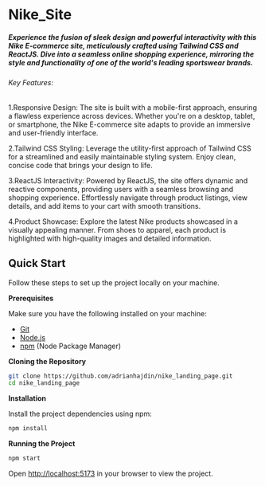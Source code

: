 # Nike_Site

##### Experience the fusion of sleek design and powerful interactivity with this Nike E-commerce site, meticulously crafted using Tailwind CSS and ReactJS. Dive into a seamless online shopping experience, mirroring the style and functionality of one of the world's leading sportswear brands.

###### Key Features:

1.Responsive Design: The site is built with a mobile-first approach, ensuring a flawless experience across devices. Whether you're on a desktop, tablet, or smartphone, the Nike E-commerce site adapts to provide an immersive and user-friendly interface.

2.Tailwind CSS Styling: Leverage the utility-first approach of Tailwind CSS for a streamlined and easily maintainable styling system. Enjoy clean, concise code that brings your design to life.

3.ReactJS Interactivity: Powered by ReactJS, the site offers dynamic and reactive components, providing users with a seamless browsing and shopping experience. Effortlessly navigate through product listings, view details, and add items to your cart with smooth transitions.

4.Product Showcase: Explore the latest Nike products showcased in a visually appealing manner. From shoes to apparel, each product is highlighted with high-quality images and detailed information.

## Quick Start

Follow these steps to set up the project locally on your machine.

**Prerequisites**

Make sure you have the following installed on your machine:

- [Git](https://git-scm.com/)
- [Node.js](https://nodejs.org/en)
- [npm](https://www.npmjs.com/) (Node Package Manager)

**Cloning the Repository**

```bash
git clone https://github.com/adrianhajdin/nike_landing_page.git
cd nike_landing_page
```

**Installation**

Install the project dependencies using npm:

```bash
npm install
```


**Running the Project**

```bash
npm start
```

Open [http://localhost:5173](http://localhost:5173) in your browser to view the project.
